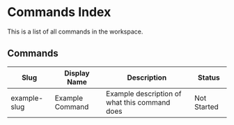 # Commands Index

This is a list of all commands in the workspace.

## Commands

| Slug | Display Name | Description | Status |
|------|--------------|-------------|--------|
| example-slug | Example Command | Example description of what this command does | Not Started |
